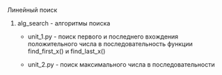 Линейный поиск 
1. alg_search - алгоритмы поиска
   
   * unit_1.py - поиск первого и последнего вхождения положительного числа в последовательность
     функции find_first_x() и find_last_x()
   
   * unit_2.py - поиск максимального числа в последовательности
